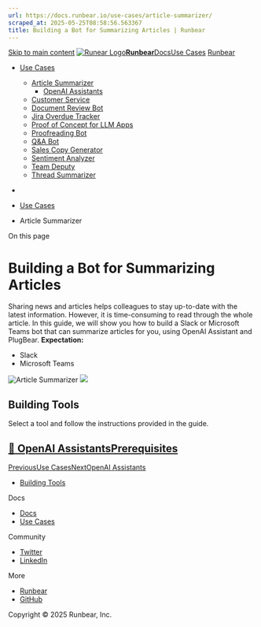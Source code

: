 ```yaml
---
url: https://docs.runbear.io/use-cases/article-summarizer/
scraped_at: 2025-05-25T08:58:56.563367
title: Building a Bot for Summarizing Articles | Runbear
---
```


[Skip to main content](https://docs.runbear.io/use-cases/article-summarizer/#__docusaurus_skipToContent_fallback)
[![Runear Logo](https://docs.runbear.io/img/logo.svg)**Runbear**](https://docs.runbear.io/)[Docs](https://docs.runbear.io/)[Use Cases](https://docs.runbear.io/use-cases)
[Runbear](https://runbear.io)
  * [Use Cases](https://docs.runbear.io/use-cases)
    * [Article Summarizer](https://docs.runbear.io/use-cases/article-summarizer/)
      * [OpenAI Assistants](https://docs.runbear.io/use-cases/article-summarizer/openai-assistants)
    * [Customer Service](https://docs.runbear.io/use-cases/article-summarizer/)
    * [Document Review Bot](https://docs.runbear.io/use-cases/document-review-bot/)
    * [Jira Overdue Tracker](https://docs.runbear.io/use-cases/jira-overdue-tracker/)
    * [Proof of Concept for LLM Apps](https://docs.runbear.io/use-cases/proof-of-concept/)
    * [Proofreading Bot](https://docs.runbear.io/use-cases/proofreading-bot/)
    * [Q&A Bot](https://docs.runbear.io/use-cases/qna-bot/)
    * [Sales Copy Generator](https://docs.runbear.io/use-cases/sales-copy-generator/)
    * [Sentiment Analyzer](https://docs.runbear.io/use-cases/sentiment-analyzer/)
    * [Team Deputy](https://docs.runbear.io/use-cases/team-deputy/)
    * [Thread Summarizer](https://docs.runbear.io/use-cases/thread-summarizer/)


  * [](https://docs.runbear.io/)
  * [Use Cases](https://docs.runbear.io/use-cases)
  * Article Summarizer


On this page
# Building a Bot for Summarizing Articles
Sharing news and articles helps colleagues to stay up-to-date with the latest information. However, it is time-consuming to read through the whole article. In this guide, we will show you how to build a Slack or Microsoft Teams bot that can summarize articles for you, using OpenAI Assistant and PlugBear.
**Expectation:**
  * Slack
  * Microsoft Teams


![Article Summarizer](https://docs.runbear.io/assets/images/slack-article-summarizer-ee1ec1ee39c61b744f8268bdde094a6a.jpg)
![](https://docs.runbear.io/assets/images/teams-article-summarizer-857730b56b3d1a00298972c44bdbef47.png)
## Building Tools[​](https://docs.runbear.io/use-cases/article-summarizer/#building-tools "Direct link to Building Tools")
Select a tool and follow the instructions provided in the guide.
## [📄️ OpenAI AssistantsPrerequisites](https://docs.runbear.io/use-cases/article-summarizer/openai-assistants)
[PreviousUse Cases](https://docs.runbear.io/use-cases)[NextOpenAI Assistants](https://docs.runbear.io/use-cases/article-summarizer/openai-assistants)
  * [Building Tools](https://docs.runbear.io/use-cases/article-summarizer/#building-tools)


Docs
  * [Docs](https://docs.runbear.io/)
  * [Use Cases](https://docs.runbear.io/use-cases)


Community
  * [Twitter](https://twitter.com/runbear_io)
  * [LinkedIn](https://www.linkedin.com/company/runbear)


More
  * [Runbear](https://runbear.io)
  * [GitHub](https://github.com/runbear-io/plugbear-python-sdk)


Copyright © 2025 Runbear, Inc.

